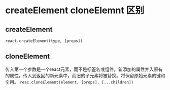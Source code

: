 # createElement cloneElemnt 区别

## createElement

`react.createElement(type, [props])`

## cloneElement

传入第一个参数是一个react元素，而不是标签名或组件。新添加的属性并入原有的属性，传入到返回的新元素中，而旧的子元素将被替换。将保留原始元素的键和引用。
`reac.cloneElement(element, [props], [...children])`
